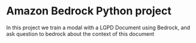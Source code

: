# Amazon Bedrock Python project

In this project we train a modal with a LGPD Document using Bedrock, and ask question to bedrock about the context of this document
